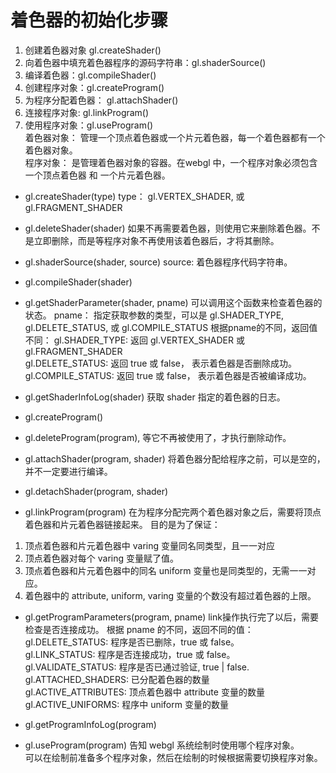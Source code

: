 # 着色器的初始化步骤
1. 创建着色器对象 gl.createShader()  
2. 向着色器中填充着色器程序的源码字符串：gl.shaderSource()
3. 编译着色器：gl.compileShader()
4. 创建程序对象：gl.createProgram()  
5. 为程序分配着色器： gl.attachShader()  
6. 连接程序对象: gl.linkProgram()  
7. 使用程序对象：gl.useProgram()  
着色器对象： 管理一个顶点着色器或一个片元着色器，每一个着色器都有一个着色器对象。  
程序对象： 是管理着色器对象的容器。在webgl 中，一个程序对象必须包含 一个顶点着色器 和 一个片元着色器。 

* gl.createShader(type)
type： gl.VERTEX_SHADER, 或 gl.FRAGMENT_SHADER

* gl.deleteShader(shader)
如果不再需要着色器，则使用它来删除着色器。不是立即删除，而是等程序对象不再使用该着色器后，才将其删除。  

* gl.shaderSource(shader, source)
source: 着色器程序代码字符串。

* gl.compileShader(shader)

* gl.getShaderParameter(shader, pname)
可以调用这个函数来检查着色器的状态。 
pname： 指定获取参数的类型，可以是 gl.SHADER_TYPE, gl.DELETE_STATUS, 或 gl.COMPILE_STATUS 
根据pname的不同，返回值不同：
gl.SHADER_TYPE: 返回 gl.VERTEX_SHADER 或 gl.FRAGMENT_SHADER  
gl.DELETE_STATUS: 返回 true 或 false， 表示着色器是否删除成功。  
gl.COMPILE_STATUS: 返回 true 或 false， 表示着色器是否被编译成功。  

* gl.getShaderInfoLog(shader)
获取 shader 指定的着色器的日志。  

* gl.createProgram()
* gl.deleteProgram(program), 等它不再被使用了，才执行删除动作。

* gl.attachShader(program, shader)
将着色器分配给程序之前，可以是空的，并不一定要进行编译。
* gl.detachShader(program, shader)

* gl.linkProgram(program)
在为程序分配完两个着色器对象之后，需要将顶点着色器和片元着色器链接起来。
目的是为了保证：
1. 顶点着色器和片元着色器中 varing 变量同名同类型，且一一对应  
2. 顶点着色器对每个 varing 变量赋了值。  
3. 顶点着色器和片元着色器中的同名 uniform 变量也是同类型的，无需一一对应。 
4. 着色器中的 attribute, uniform, varing 变量的个数没有超过着色器的上限。  

* gl.getProgramParameters(program, pname)
link操作执行完了以后，需要检查是否连接成功。
根据 pname 的不同，返回不同的值：
gl.DELETE_STATUS: 程序是否已删除，true 或 false。  
gl.LINK_STATUS: 程序是否连接成功，true 或 false。  
gl.VALIDATE_STATUS: 程序是否已通过验证, true | false.  
gl.ATTACHED_SHADERS: 已分配着色器的数量  
gl.ACTIVE_ATTRIBUTES: 顶点着色器中 attribute 变量的数量   
gl.ACTIVE_UNIFORMS: 程序中 uniform 变量的数量  

* gl.getProgramInfoLog(program)

* gl.useProgram(program)
告知 webgl 系统绘制时使用哪个程序对象。  
可以在绘制前准备多个程序对象，然后在绘制的时候根据需要切换程序对象。  

